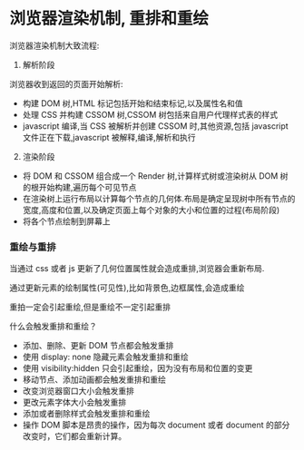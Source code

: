 # 浏览器渲染机制, 重排和重绘

浏览器渲染机制大致流程:

1. 解析阶段

浏览器收到返回的页面开始解析:

- 构建 DOM 树,HTML 标记包括开始和结束标记,以及属性名和值
- 处理 CSS 并构建 CSSOM 树,CSSOM 树包括来自用户代理样式表的样式
- javascript 编译,当 CSS 被解析并创建 CSSOM 时,其他资源,包括 javascript 文件正在下载,javascript 被解释,编译,解析和执行

2. 渲染阶段

- 将 DOM 和 CSSOM 组合成一个 Render 树,计算样式树或渲染树从 DOM 树的根开始构建,遍历每个可见节点
- 在渲染树上运行布局以计算每个节点的几何体.布局是确定呈现树中所有节点的宽度,高度和位置,以及确定页面上每个对象的大小和位置的过程(布局阶段)
- 将各个节点绘制到屏幕上

### 重绘与重排

当通过 css 或者 js 更新了几何位置属性就会造成重排,浏览器会重新布局.

通过更新元素的绘制属性(可见性),比如背景色,边框属性,会造成重绘

重拍一定会引起重绘,但是重绘不一定引起重排

什么会触发重排和重绘？

- 添加、删除、更新 DOM 节点都会触发重排
- 使用 display: none 隐藏元素会触发重排和重绘
- 使用 visibility:hidden 只会引起重绘，因为没有布局和位置的变更
- 移动节点、添加动画都会触发重排和重绘
- 改变浏览器窗口大小会触发重排
- 更改元素字体大小会触发重排
- 添加或者删除样式会触发重排和重绘
- 操作 DOM 脚本是昂贵的操作，因为每次 document 或者 document 的部分改变时，它们都会重新计算。
